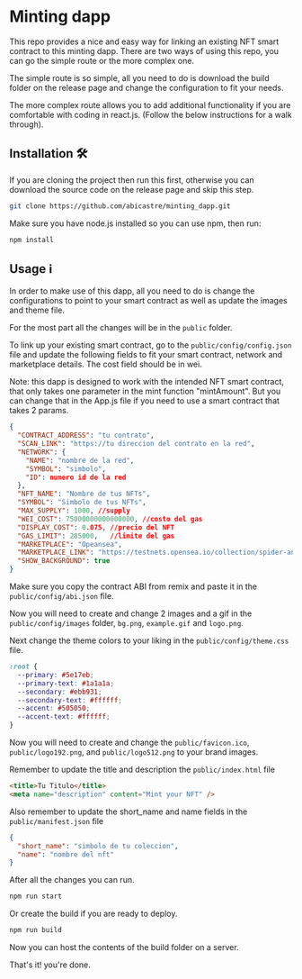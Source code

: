 # Minting dapp


This repo provides a nice and easy way for linking an existing NFT smart contract to this minting dapp. There are two ways of using this repo, you can go the simple route or the more complex one.

The simple route is so simple, all you need to do is download the build folder on the release page and change the configuration to fit your needs.

The more complex route allows you to add additional functionality if you are comfortable with coding in react.js. (Follow the below instructions for a walk through).

## Installation 🛠️

If you are cloning the project then run this first, otherwise you can download the source code on the release page and skip this step.

```sh
git clone https://github.com/abicastre/minting_dapp.git
```

Make sure you have node.js installed so you can use npm, then run:

```sh
npm install
```

## Usage ℹ️

In order to make use of this dapp, all you need to do is change the configurations to point to your smart contract as well as update the images and theme file.

For the most part all the changes will be in the `public` folder.

To link up your existing smart contract, go to the `public/config/config.json` file and update the following fields to fit your smart contract, network and marketplace details. The cost field should be in wei.

Note: this dapp is designed to work with the intended NFT smart contract, that only takes one parameter in the mint function "mintAmount". But you can change that in the App.js file if you need to use a smart contract that takes 2 params.

```json
{
  "CONTRACT_ADDRESS": "tu contrato",
  "SCAN_LINK": "https://tu direccion del contrato en la red",
  "NETWORK": {
    "NAME": "nombre de la red",
    "SYMBOL": "simbolo",
    "ID": numero id de la red
  },
  "NFT_NAME": "Nombre de tus NFTs",
  "SYMBOL": "Simbolo de tus NFTs",
  "MAX_SUPPLY": 1000, //supply
  "WEI_COST": 75000000000000000, //costo del gas
  "DISPLAY_COST": 0.075, //precio del NFT
  "GAS_LIMIT": 285000,   //limite del gas
  "MARKETPLACE": "Opeansea",  
  "MARKETPLACE_LINK": "https://testnets.opensea.io/collection/spider-anvorguesa",
  "SHOW_BACKGROUND": true
}
```

Make sure you copy the contract ABI from remix and paste it in the `public/config/abi.json` file.

Now you will need to create and change 2 images and a gif in the `public/config/images` folder, `bg.png`, `example.gif` and `logo.png`.

Next change the theme colors to your liking in the `public/config/theme.css` file.

```css
:root {
  --primary: #5e17eb;
  --primary-text: #1a1a1a;
  --secondary: #ebb931;
  --secondary-text: #ffffff;
  --accent: #505050;
  --accent-text: #ffffff;
}

```

Now you will need to create and change the `public/favicon.ico`, `public/logo192.png`, and
`public/logo512.png` to your brand images.

Remember to update the title and description the `public/index.html` file

```html
<title>Tu Titulo</title>
<meta name="description" content="Mint your NFT" />
```

Also remember to update the short_name and name fields in the `public/manifest.json` file

```json
{
  "short_name": "simbolo de tu coleccion",
  "name": "nombre del nft"
}
```

After all the changes you can run.

```sh
npm run start
```

Or create the build if you are ready to deploy.

```sh
npm run build
```

Now you can host the contents of the build folder on a server.

That's it! you're done.
